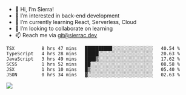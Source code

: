 - 👋 Hi, I’m Sierra!
- 👀 I’m interested in back-end development
- 🌱 I’m currently learning React, Serverless, Cloud
- 💞️ I’m looking to collaborate on learning
- 📫 Reach me via git@sierrac.dev

<!--START_SECTION:waka-->

```text
TSX          8 hrs 47 mins   ██████████░░░░░░░░░░░░░░░   40.54 %
TypeScript   4 hrs 28 mins   █████░░░░░░░░░░░░░░░░░░░░   20.63 %
JavaScript   3 hrs 49 mins   ████▒░░░░░░░░░░░░░░░░░░░░   17.62 %
SCSS         1 hrs 52 mins   ██░░░░░░░░░░░░░░░░░░░░░░░   08.58 %
JSX          1 hrs 10 mins   █▒░░░░░░░░░░░░░░░░░░░░░░░   05.40 %
JSON         0 hrs 34 mins   ▓░░░░░░░░░░░░░░░░░░░░░░░░   02.63 %
```

<!--END_SECTION:waka-->


![](https://hit.yhype.me/github/profile?user_id=7351311)
